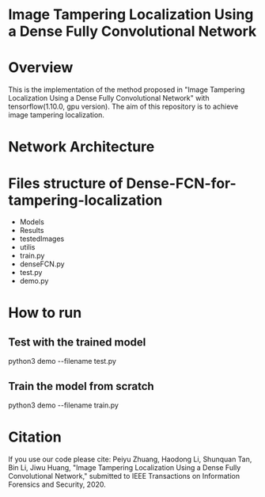 # Image Tampering Localization Using a Dense Fully Convolutional Network

# Overview
This is the implementation of the method proposed in "Image Tampering Localization Using a Dense Fully Convolutional Network" with tensorflow(1.10.0, gpu version). The aim of this repository is to achieve image tampering localization.
# Network Architecture

# Files structure of Dense-FCN-for-tampering-localization
- Models
- Results
- testedImages
- utilis
- train.py
- denseFCN.py
- test.py
- demo.py
# How to run
## Test with the trained model

python3 demo --filename test.py

## Train the model from scratch
python3 demo --filename train.py

# Citation
If you use our code please cite: Peiyu Zhuang, Haodong Li, Shunquan Tan, Bin Li, Jiwu Huang, "Image Tampering Localization Using a Dense Fully Convolutional Network," submitted to IEEE Transactions on Information Forensics and Security, 2020.

